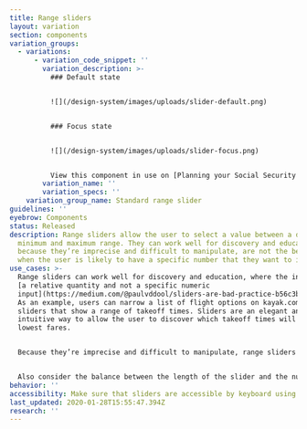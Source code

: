 ```yaml
---
title: Range sliders
layout: variation
section: components
variation_groups:
  - variations:
      - variation_code_snippet: ''
        variation_description: >-
          ### Default state


          ![](/design-system/images/uploads/slider-default.png)


          ### Focus state


          ![](/design-system/images/uploads/slider-focus.png)


          View this component in use on [Planning your Social Security claiming age](https://www.consumerfinance.gov/consumer-tools/retirement/before-you-claim/). After entering your date of birth and highest annual work income and then pressing the "Get your estimates" button, you will see an interactive chart with a range slider.
        variation_name: ''
        variation_specs: ''
    variation_group_name: Standard range slider
guidelines: ''
eyebrow: Components
status: Released
description: Range sliders allow the user to select a value between a defined
  minimum and maximum range. They can work well for discovery and education, but
  because they’re imprecise and difficult to manipulate, are not the best choice
  when the user is likely to have a specific number that they want to input.
use_cases: >-
  Range sliders can work well for discovery and education, where the inputs are
  [a relative quantity and not a specific numeric
  input](https://medium.com/@paulvddool/sliders-are-bad-practice-b56c3b7a6e19).
  As an example, users can narrow a list of flight options on kayak.com with
  sliders that show a range of takeoff times. Sliders are an elegant and
  intuitive way to allow the user to discover which takeoff times will yield the
  lowest fares.


  Because they’re imprecise and difficult to manipulate, range sliders are not a good choice when the user is likely to have a specific number that they want to input. If you choose to implement a slider in this latter case, consider adding steppers or an input box as an alternative means of entering the same data.


  Also consider the balance between the length of the slider and the number of data points it covers (the range, as well as how discrete the points are). The more points to choose from, the harder it is for the user to target a specific number.
behavior: ''
accessibility: Make sure that sliders are accessible by keyboard using the arrow keys.
last_updated: 2020-01-28T15:55:47.394Z
research: ''
---
```

